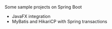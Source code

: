 Some sample projects on Spring Boot

  * JavaFX integration
  * MyBatis and HikariCP with Spring transactions
